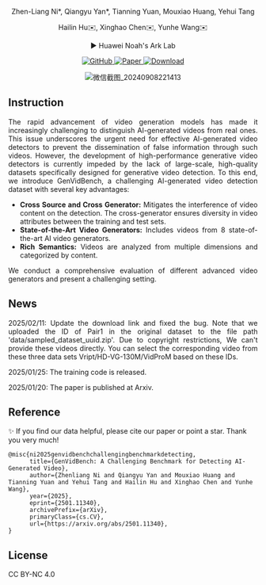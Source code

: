 <div align="center">
  <p>Zhen-Liang Ni*, Qiangyu Yan*, Tianning Yuan, Mouxiao Huang, Yehui Tang</p>
  <p>Hailin Hu✉️, Xinghao Chen✉️, Yunhe Wang✉️</p>
  <p>
  ▶ Huawei Noah's Ark Lab
  </p>
</div>


<p align="center">
  <a href="https://github.com/genvidbench/GenVidBench" target="_blank">
    <img src="https://img.shields.io/badge/GitHub-Repository-blue?logo=github" alt="GitHub">
  </a>
  <a href="https://arxiv.org/abs/2407.12345" target="_blank">
    <img src="https://img.shields.io/badge/Paper-arXiv-red?logo=arxiv" alt="Paper">
  </a>
  <a href="https://github.com/genvidbench/GenVidBench" target="_blank">
    <img src="https://img.shields.io/badge/Download-Dataset-green?logo=download" alt="Download">
  </a>
</p>

<div align="center">
  <img src="https://github.com/user-attachments/assets/8e34a3fe-5dfa-4424-8657-7290d5a0248a" alt="微信截图_20240908221413">
</div>

Instruction
---
<div style="text-align: justify;">
  <p>
    The rapid advancement of video generation models has made it increasingly challenging to distinguish AI-generated videos from real ones. This issue underscores the urgent need for effective AI-generated video detectors to prevent the dissemination of false information through such videos. However, the development of high-performance generative video detectors is currently impeded by the lack of large-scale, high-quality datasets specifically designed for generative video detection. To this end, we introduce GenVidBench, a challenging AI-generated video detection dataset with several key advantages:
  </p>
  <ul>
    <li><strong>Cross Source and Cross Generator:</strong> Mitigates the interference of video content on the detection. The cross-generator ensures diversity in video attributes between the training and test sets.</li>
    <li><strong>State-of-the-Art Video Generators:</strong> Includes videos from 8 state-of-the-art AI video generators.</li>
    <li><strong>Rich Semantics:</strong> Videos are analyzed from multiple dimensions and categorized by content.</li>
  </ul>
  <p>
    We conduct a comprehensive evaluation of different advanced video generators and present a challenging setting.
  </p>
</div>

News
---
<div style="text-align: justify;">
  <p>
  2025/02/11: Update the download link and fixed the bug. Note that we uploaded the ID of Pair1 in the original dataset to the file path 'data/sampled_dataset_uuid.zip'. Due to copyright restrictions, We can't provide these videos directly. You can select the corresponding video from these three data sets Vript/HD-VG-130M/VidProM based on these IDs. 
  </p>
  <p>
  2025/01/25: The training code is released.
  </p>
  <p>
  2025/01/20: The paper is published at Arxiv.
  </p>
</div>




Reference
---
✨ If you find our data helpful, please cite our paper or point a star. Thank you very much!
```
@misc{ni2025genvidbenchchallengingbenchmarkdetecting,
      title={GenVidBench: A Challenging Benchmark for Detecting AI-Generated Video}, 
      author={Zhenliang Ni and Qiangyu Yan and Mouxiao Huang and Tianning Yuan and Yehui Tang and Hailin Hu and Xinghao Chen and Yunhe Wang},
      year={2025},
      eprint={2501.11340},
      archivePrefix={arXiv},
      primaryClass={cs.CV},
      url={https://arxiv.org/abs/2501.11340}, 
}
```

License
---
CC BY-NC 4.0
